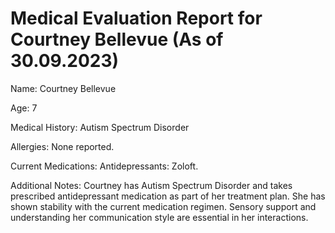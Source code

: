 # Medical Evaluation Report for Courtney Bellevue (As of 30.09.2023)
Name: Courtney Bellevue

Age: 7

Medical History: Autism Spectrum Disorder

Allergies: None reported.

Current Medications: Antidepressants: Zoloft.

Additional Notes: Courtney has Autism Spectrum Disorder and takes prescribed antidepressant medication as part of her treatment plan. She has shown stability with the current medication regimen. Sensory support and understanding her communication style are essential in her interactions.